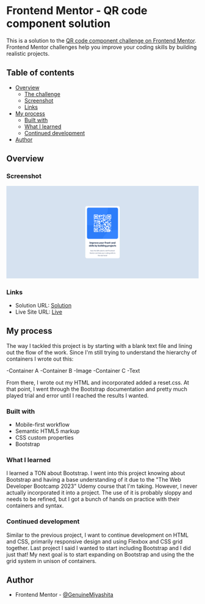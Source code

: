 # Frontend Mentor - QR code component solution

This is a solution to the [QR code component challenge on Frontend Mentor](https://www.frontendmentor.io/challenges/qr-code-component-iux_sIO_H). Frontend Mentor challenges help you improve your coding skills by building realistic projects.

## Table of contents

- [Overview](#overview)
  - [The challenge](#the-challenge)
  - [Screenshot](#screenshot)
  - [Links](#links)
- [My process](#my-process)
  - [Built with](#built-with)
  - [What I learned](#what-i-learned)
  - [Continued development](#continued-development)
- [Author](#author)

## Overview

### Screenshot

![](./images/finalProduct.png)

### Links

- Solution URL: [Solution](https://www.frontendmentor.io/solutions/qr-code-component-CdsTxIFAbA)
- Live Site URL: [Live](https://genuinemiyashita.github.io/QR-Code-Component/)

## My process

The way I tackled this project is by starting with a blank text file and lining out the flow of the work. Since I'm still trying to understand the hierarchy of containers I wrote out this:

-Container A
-Container B
-Image
-Container C
-Text

From there, I wrote out my HTML and incorporated added a reset.css. At that point, I went through the Bootstrap documentation and pretty much played trial and error until I reached the results I wanted.

### Built with

- Mobile-first workflow
- Semantic HTML5 markup
- CSS custom properties
- Bootstrap

### What I learned

I learned a TON about Bootstrap. I went into this project knowing about Bootstrap and having a base understanding of it due to the "The Web Developer Bootcamp 2023" Udemy course that I'm taking. However, I never actually incorporated it into a project. The use of it is probably sloppy and needs to be refined, but I got a bunch of hands on practice with their containers and syntax.

### Continued development

Similar to the previous project, I want to continue development on HTML and CSS, primarily responsive design and using Flexbox and CSS grid together. Last project I said I wanted to start including Bootstrap and I did just that! My next goal is to start expanding on Bootstrap and using the the grid system in unison of containers.

## Author

- Frontend Mentor - [@GenuineMiyashita](https://www.frontendmentor.io/profile/GenuineMiyashita)
